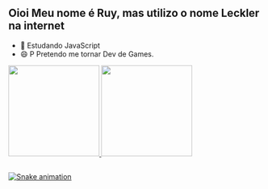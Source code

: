 ## Oioi Meu nome é Ruy, mas utilizo o nome Leckler na internet

- 🌱 Estudando JavaScript
- 😄 P Pretendo me tornar Dev de Games. 

<div>
  <a href="https://beacons.ai/rafaballerini">
  <img height="180em" src="https://github-readme-stats.vercel.app/api?username=Leckller&show_icons=true&theme=dark&include_all_commits=true&count_private=true"/>
  <img height="180em" src="https://github-readme-stats.vercel.app/api/top-langs/?username=Leckller&layout=compact&langs_count=16&theme=dark"/>
</div>

##

![Snake animation](https://github.com/rafaballerini2/rafaballerini2/blob/output/github-contribution-grid-snake.svg)
